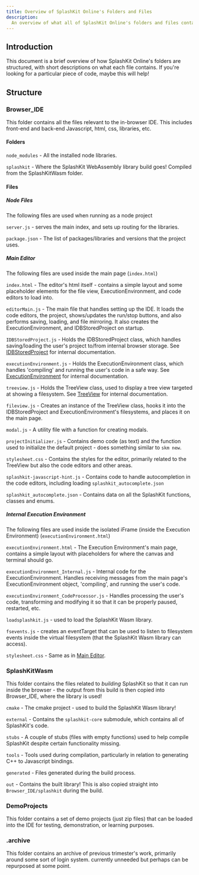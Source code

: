 ```yaml
---
title: Overview of SplashKit Online's Folders and Files
description:
  An overview of what all of SplashKit Online's folders and files contain, and how they relate.
---
```


## Introduction

This document is a brief overview of how SplashKit Online's folders are structured, with short
descriptions on what each file contains. If you're looking for a particular piece of code, maybe
this will help!

## Structure

### Browser_IDE

This folder contains all the files relevant to the in-browser IDE. This includes front-end and
back-end Javascript, html, css, libraries, etc.

#### Folders

`node_modules` - All the installed node libraries.

`splashkit` - Where the SplashKit WebAssembly library build goes! Compiled from the SplashKitWasm
folder.

#### Files

##### Node Files

The following files are used when running as a node project

`server.js` - serves the main index, and sets up routing for the libraries.

`package.json` - The list of packages/libraries and versions that the project uses.

##### Main Editor

The following files are used inside the main page (`index.html`)

`index.html` - The editor's html itself - contains a simple layout and some placeholder elements for
the file view, ExecutionEnvironment, and code editors to load into.

`editorMain.js` - The main file that handles setting up the IDE. It loads the code editors, the
project, shows/updates the run/stop buttons, and also performs saving, loading, and file mirroring.
It also creates the ExecutionEnvironment, and IDBStoredProject on startup.

`IDBStoredProject.js` - Holds the IDBStoredProject class, which handles saving/loading the user's
project to/from internal browser storage. See [IDBStoredProject](../../classes/idbstoredproject/)
for internal documentation.

`executionEnvironment.js` - Holds the ExecutionEnvironment class, which handles 'compiling' and
running the user's code in a safe way. See
[ExecutionEnvironment](../../classes/executionenvironment/) for internal documentation.

`treeview.js` - Holds the TreeView class, used to display a tree view targeted at showing a
filesystem. See [TreeView](../../classes/treeview/) for internal documentation.

`fileview.js` - Creates an instance of the TreeView class, hooks it into the IDBStoredProject and
ExecutionEnvironment's filesystems, and places it on the main page.

`modal.js` - A utility file with a function for creating modals.

`projectInitializer.js` - Contains demo code (as text) and the function used to initialize the
default project - does something similar to `skm new`.

`stylesheet.css` - Contains the styles for the editor, primarily related to the TreeView but also
the code editors and other areas.

`splashkit-javascript-hint.js` - Contains code to handle autocompletion in the code editors,
including loading `splashkit_autocomplete.json`

`splashkit_autocomplete.json` - Contains data on all the SplashKit functions, classes and enums.

##### Internal Execution Environment

The following files are used inside the isolated iFrame (inside the Execution Environment)
(`executionEnvironment.html`)

`executionEnvironment.html` - The Execution Environment's main page, contains a simple layout with
placeholders for where the canvas and terminal should go.

`executionEnvironment_Internal.js` - Internal code for the ExecutionEnvironment. Handles receiving
messages from the main page's ExecutionEnvironment object, 'compiling', and running the user's code.

`executionEnvironment_CodeProcessor.js` - Handles processing the user's code, transforming and
modifying it so that it can be properly paused, restarted, etc.

`loadsplashkit.js` - used to load the SplashKit Wasm library.

`fsevents.js` - creates an eventTarget that can be used to listen to filesystem events inside the
virtual filesystem (that the SplashKit Wasm library can access).

`stylesheet.css` - Same as in [Main Editor](#main-editor).

### SplashKitWasm

This folder contains the files related to _building_ SplashKit so that it can run inside the
browser - the output from this build is then copied into Browser_IDE, where the library is used!

`cmake` - The cmake project - used to build the SplashKit Wasm library!

`external` - Contains the `splashkit-core` submodule, which contains all of SplashKit's code.

`stubs` - A couple of stubs (files with empty functions) used to help compile SplashKit despite
certain functionality missing.

`tools` - Tools used during compilation, particularly in relation to generating C++ to Javascript
bindings.

`generated` - Files generated during the build process.

`out` - Contains the built library! This is also copied straight into `Browser_IDE/splashkit` during
the build.

### DemoProjects

This folder contains a set of demo projects (just zip files) that can be loaded into the IDE for
testing, demonstration, or learning purposes.

### .archive

This folder contains an archive of previous trimester's work, primarily around some sort of login
system. currently unneeded but perhaps can be repurposed at some point.
